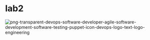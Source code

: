 ﻿# lab2

![png-transparent-devops-software-developer-agile-software-development-software-testing-puppet-icon-devops-logo-text-logo-engineering](https://user-images.githubusercontent.com/118595619/204290333-c08d0f18-bec4-43a4-93dc-ebccb27d729f.png)
